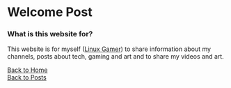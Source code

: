 # Welcome Post
### What is this website for?
This website is for myself ([Linux Gamer](https://www.youtube.com/channel/UCbBtLFxKBpcwt85EoP0kXRg)) to share information about my channels, posts about tech, gaming and art and to share my videos and art.

<a href="https://linux-gamer.github.io">Back to Home</a>
<br>
<a href="https://linux-gamer.github.io/posts">Back to Posts</a>